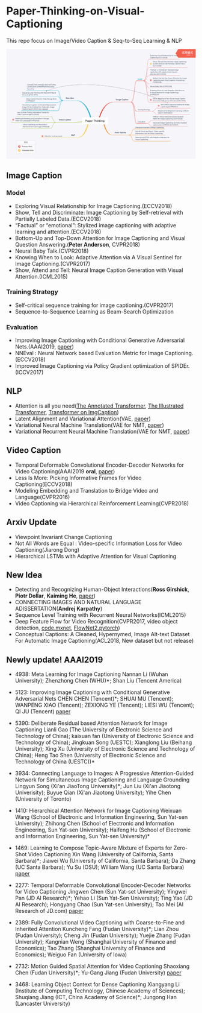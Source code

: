 # Paper-Thinking-on-Visual-Captioning

This repo focus on Image/Video Caption &amp; Seq-to-Seq Learning &amp; NLP

![recent_read](./paper_thinking.png)

## Image Caption

### Model
- Exploring Visual Relationship for Image Captioning.(ECCV2018)
- Show, Tell and Discriminate: Image Captioning by Self-retrieval with Partially Labeled Data.(ECCV2018)
- “Factual” or “emotional”: Stylized image captioning with adaptive learning and attention.(ECCV2018)
- Bottom-Up and Top-Down Attention for Image Captioning and Visual Question Answering.(**Peter Anderson**, CVPR2018)
- Neural Baby Talk.(CVPR2018)
- Knowing When to Look: Adaptive Attention via A Visual Sentinel for Image Captioning.(CVPR2017)
- Show, Attend and Tell: Neural Image Caption Generation with Visual Attention.(ICML2015)

### Training Strategy

- Self-critical sequence training for image captioning.(CVPR2017)
- Sequence-to-Sequence Learning as Beam-Search Optimization

### Evaluation

- Improving Image Captioning with Conditional Generative Adversarial Nets.(AAAI2019, [paper](https://arxiv.org/pdf/1805.07112.pdf))
- NNEval : Neural Network based Evaluation Metric for Image Captioning.(ECCV2018)
- Improved Image Captioning via Policy Gradient optimization of SPIDEr.(ICCV2017)

## NLP

- Attention is all you need([The Annotated Transformer](http://nlp.seas.harvard.edu/2018/04/03/attention.html), [The Illustrated Transformer](http://jalammar.github.io/illustrated-transformer/), [Transformer on ImgCaption](https://github.com/ruotianluo/Transformer_Captioning/blob/master/train.py))
- Latent Alignment and Variational Attention(VAE, [paper](https://arxiv.org/pdf/1807.03756.pdf))
- Variational Neural Machine Translation(VAE for NMT, [paper](https://arxiv.org/pdf/1605.07869.pdf))
- Variational Recurrent Neural Machine Translation(VAE for NMT, [paper](https://arxiv.org/pdf/1801.05119.pdf))

## Video Caption

- Temporal Deformable Convolutional Encoder-Decoder Networks for Video Captioning(AAAI2019 **oral**, [paper](http://home.ustc.edu.cn/~panywei/paper/AAAI19.2277.pdf))
- Less Is More: Picking Informative Frames for Video Captioning(ECCV2018)
- Modeling Embedding and Translation to Bridge Video and Language(CVPR2016)
- Video Captioning via Hierarchical Reinforcement Learning(CVPR2018)

## Arxiv Update

- Viewpoint Invariant Change Captioning
- Not All Words are Equal : Video-specific Information Loss for Video Captioning(Jiarong Dong)
- Hierarchical LSTMs with Adaptive Attention for Visual Captioning

## New Idea

- Detecting and Recognizing Human-Object Interactions(**Ross Girshick**, **Piotr Dollar**, **Kaiming He**, [paper](https://arxiv.org/pdf/1704.07333.pdf))
- CONNECTING IMAGES AND NATURAL LANGUAGE ADISSERTATION(**Andrej Karpathy**)
- Sequence Level Training with Recurrent Neural Networks(ICML2015)
- Deep Feature Flow for Video Recognition(CVPR2017, video object detection, [code.mxnet](https://github.com/msracver/Deep-Feature-Flow), [FlowNet2.pytorch](https://github.com/NVIDIA/flownet2-pytorch))
- Conceptual Captions: A Cleaned, Hypernymed, Image Alt-text Dataset For Automatic Image Captioning(ACL2018, New dataset but not release)

## Newly update! AAAI2019
- 4938: Meta Learning for Image Captioning 
Nannan Li (Wuhan University); Zhenzhong Chen (WHU)*; Shan Liu (Tencent America)

- 5123: Improving Image Captioning with Conditional Generative Adversarial Nets
CHEN CHEN (Tencent)*; SHUAI MU (Tencent); WANPENG XIAO (Tencent); ZEXIONG YE (Tencent); LIESI WU (Tencent); QI JU (Tencent) [paper](https://arxiv.org/pdf/1805.07112.pdf)

- 5390: Deliberate Residual based Attention Network for Image Captioning 
Lianli Gao (The University of Electronic Science and Technology of China); kaixuan fan (University of Electronic Science and Technology of China); Jingkuan Song (UESTC); Xianglong Liu (Beihang University); Xing Xu (University of Electronic Science and Technology of China); Heng Tao Shen (University of Electronic Science and Technology of China (UESTC))*

- 3934: Connecting Language to Images: A Progressive Attention-Guided Network for Simultaneous Image Captioning and Language Grounding Lingyun Song (Xi'an JiaoTong University)*; Jun Liu (Xi'an Jiaotong Univerisity); Buyue Qian (Xi'an Jiaotong University); Yihe Chen (University of Toronto)

- 1410: Hierarchical Attention Network for Image Captioning
Weixuan Wang (School of Electronic and Information Engineering, Sun Yat-sen University); Zhihong Chen (School of Electronic and Information Engineering, Sun Yat-sen University); Haifeng Hu (School of Electronic and Information Engineering, Sun Yat-sen University)*

- 1469: Learning to Compose Topic-Aware Mixture of Experts for Zero-Shot Video Captioning 
Xin Wang (University of California, Santa Barbara)*; Jiawei Wu (University of California, Santa Barbara); Da Zhang (UC Santa Barbara); Yu Su (OSU); William Wang (UC Santa Barbara) [paper](https://arxiv.org/pdf/1811.02765.pdf)

- 2277: Temporal Deformable Convolutional Encoder-Decoder Networks for Video Captioning 
Jingwen Chen (Sun Yat-set University); Yingwei Pan (JD AI Research)*; Yehao Li (Sun Yat-Sen University); Ting Yao (JD AI Research); Hongyang Chao (Sun Yat-sen University); Tao Mei (AI Research of JD.com) [paper](home.ustc.edu.cn/~panywei/paper/AAAI19.2277.pdf)

- 2389: Fully Convolutional Video Captioning with Coarse-to-Fine and Inherited Attention
Kuncheng Fang (Fudan University)*; Lian Zhou (Fudan University); Cheng Jin (Fudan University); Yuejie Zhang (Fudan University); Kangnian Weng (Shanghai University of Finance and Economics); Tao Zhang (Shanghai University of Finance and Economics); Weiguo Fan (University of Iowa)

- 2732: Motion Guided Spatial Attention for Video Captioning 
Shaoxiang Chen (Fudan University)*; Yu-Gang Jiang (Fudan University) [paper](http://yugangjiang.info/publication/19AAAI-vidcaptioning.pdf)

- 3468: Learning Object Context for Dense Captioning 
Xiangyang Li (Institute of Computing Technology, Chinese Academy of Sciences); Shuqiang Jiang (ICT, China Academy of Science)*; Jungong Han (Lancaster University)
